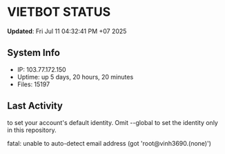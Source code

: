 # VIETBOT STATUS
**Updated**: Fri Jul 11 04:32:41 PM +07 2025

## System Info
- IP: 103.77.172.150
- Uptime: up 5 days, 20 hours, 20 minutes
- Files: 15197

## Last Activity

to set your account's default identity.
Omit --global to set the identity only in this repository.

fatal: unable to auto-detect email address (got 'root@vinh3690.(none)')
